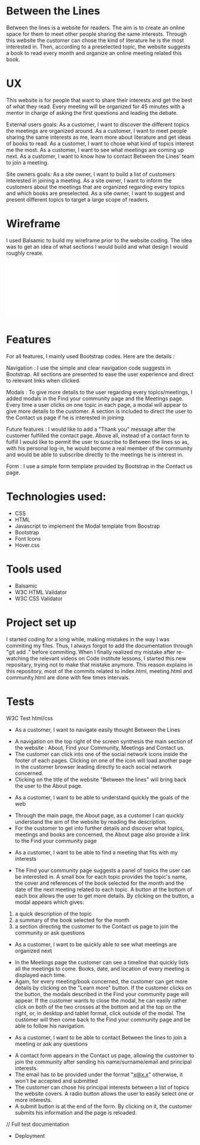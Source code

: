 # Between the Lines

Between the lines is a website for readers.
The aim is to create an online space for them to meet other people sharing the same interests.
Through this website the customer can chose the kind of literature he is the most interested in.
Then, according to a preselected topic, the website suggests a book to read every month and organize an online meeting related this book.


# UX

This website is for people that want to share their interests and get the best of what they read. 
Every meeting will be organized for 45 minutes with a mentor in charge of asking the first questions and leading the debate.

External users goals:
As a customer, I want to discover the different topics the meetings are organized around. 
As a customer, I want to meet people sharing the same interests as me, learn more about literature and get ideas of books to read.
As a customer, I want to chose what kind of topics interest me the most.
As a customer, I want to see what meetings are coming up next.
As a customer, I want to know how to contact Between the Lines' team to join a meeting.

Site owners goals:
As a site owner, I want to build a list of customers interested in joining a meeting.
As a site owner, I want to inform the customers about the meetings that are organized regarding every topics and which books are preselected.
As a site owner, I want to suggest and present different topics to target a large scope of readers.

# Wireframe

I used Balsamic to build my wireframe prior to the website coding.
The idea was to get an idea of what sections I would build and what design I would roughly create.

![Balsamic Wireframe](documentation/wireframe/Milestone1.pdf)

# Features 

For all features, I mainly used Bootstrap codes. Here are the details :

Navigation : I use the simple and clear navigation code suggests in Bootstrap. All sections are presented to ease the user
experience and direct to relevant links when clicked.

Modals : To give more details to the user regarding every topics/meetings, I added modals in the Find your community page and the Meetings page.
Every time a user clicks on one topic in each page, a modal will appear to give more details to the customer. A section is included to 
direct the user to the Contact us page if he is interested in joining.

Future features : I would like to add a "Thank you" message after the customer fulfilled the contact page. 
Above all, instead of a contact form to fulfill I would like to permit the user to suscribe to Between the lines 
so as, with his personal log-in, he would become a real member of the community and would be able to subscribe directly to the meetings he is interest in.

Form : I use a simple form template provided by Bootstrap in the Contact us page.

# Technologies used:

* CSS
* HTML
* Javascript to implement the Modal template from Boostrap
* Bootstrap
* Font Icons
* Hover.css

# Tools used

* Balsamic
* W3C HTML Validator 
* W3C CSS Validator 

# Project set up

I started coding for a long while, making mistakes in the way I was commiting my files.
Thus, I always forgot to add the documentation through "git add ." before commiting.
When I finally realized my mistake after re-watching the relevant videos on Code institute lessons, I started this new repositary, trying not to make that mistake anymore.
This reason explains in this repository, most of the commits related to index.html, meeting.html and community.html are done with few times intervals.

# Tests

W3C Test html/css

* As a customer, I want to navigate easily thought Between the Lines
- A navigation on the top right of the screen synthesis the main section of the website : About, Find your Community, Meetings and Contact us.
- The customer can click into one of the social network icons inside the footer of each pages. Clicking on one of the icon will load another page in the customer browser leading directly to each social network concerned.  
- Clicking on the title of the website "Between the lines" will bring back the user to the About page.

* As a customer, I want to be able to understand quickly the goals of the web
- Through the main page, the About page, as a customer I can quickly understand the aim of the website by reading the description.
- For the customer to get into further details and discover what topics, meetings and books are concerned, the About page also provide a link to the Find your community page

* As a customer, I want to be able to find a meeting that fits with my interests 
- The Find your community page suggests a panel of topics the user can be interested in. 
A small box for each topic provides the topic's name, the cover and references of the book selected for the month and the date of the next meeting related to each topic.
A button at the bottom of each box allows the user to get more details. By clicking on the button, a modal appears which gives:
1. a quick description of the topic 
2. a summary of the book selected for the month
3. a section directing the customer to the Contact us page to join the community or ask questions

* As a customer, I want to be quickly able to see what meetings are organized next 
- In the Meetings page the customer can see a timeline that quickly lists all the meetings to come. Books, date, and location of every meeting is displayed each time. 
- Again, for every meeting/book concerned, the customer can get more details by clicking on the "Learn more" button. 
If the customer clicks on the button, the modals described in the Find your community page will appear. 
If the customer wants to close the modal, he can easily rather click on both of the two crosses at the bottom and at the top on the right, or, in desktop and tablet format, click outside of the modal. The customer will then come back to the Find your community page and be able to follow his navigation.

* As a customer, I want to be able to contact Between the lines to join a meeting or ask any questions
- A contact form appears in the Contact us page, allowing the customer to join the community after sending his name/surname/email and principal interests.
- The email has to be provided under the format "x@x.x" otherwise, it won't be accepted and submitted
- The customer can chose his principal interests between a list of topics the website covers. A radio button allows the user to easily select one or more interests.
- A submit button is at the end of the form. By clicking on it, the customer submits his information and the page is reloaded.

// Full test documentation

* Deployment